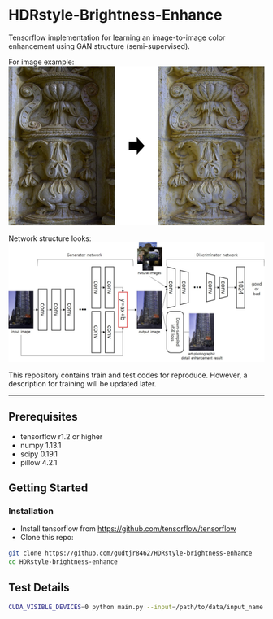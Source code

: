 # HDRstyle-Brightness-Enhance

Tensorflow implementation for learning an image-to-image color enhancement using GAN structure (semi-supervised).

For image example:
![example](docs/images/example.jpg)

Network structure looks:
![network_structure](docs/images/network.jpg)

This repository contains train and test codes for reproduce.
However, a description for training will be updated later.

--------------------------

## Prerequisites
- tensorflow r1.2 or higher
- numpy 1.13.1
- scipy 0.19.1
- pillow 4.2.1

## Getting Started
### Installation
- Install tensorflow from https://github.com/tensorflow/tensorflow
- Clone this repo:
```bash
git clone https://github.com/gudtjr8462/HDRstyle-brightness-enhance
cd HDRstyle-brightness-enhance
```

## Test Details
```bash
CUDA_VISIBLE_DEVICES=0 python main.py --input=/path/to/data/input_name  --mode=test
```
